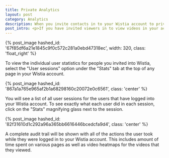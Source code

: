 ```yaml
---
title: Private Analytics
layout: post
category: Analytics
description: When you invite contacts in to your Wistia account to privately watch your videos, we also track their viewing behavior. View all of the activity/statistics for each time they log in.
post_intro: <p>If you have invited viewers in to view videos in your account through the <a href="/doc/private-sharing">Private Sharing</a> workflow, their analytics will show up in the Private Sessions area of your account.  To view these viewing sessions, follow the directions below!</p>
---
```


{% post_image hashed_id: '67f85df6a21e1845c9f0c572c281a0ebd47318ec', width: 320, class: 'float_right' %}

To view the individual user statistics for people you invited into Wistia, select the "User sessions" option under the "Stats" tab at the top of any page in your Wistia account.

{% post_image hashed_id: '867a1a765e965af2b1a68298160c20072e0c6561', class: 'center' %}

You will see a list of all user sessions for the users that have logged into your Wistia account.  To see exactly what each user did in each session, click on the "Stats" magnifying glass next to the session. 

{% post_image hashed_id: '82f31610d1c292a96a365bb6616446bcedcfa9d4', class: 'center' %}

A complete audit trail will be shown with all of the actions the user took while they were logged in to your Wistia account.  This includes amount of time spent on various pages as well as video heatmaps for the videos that they viewed.

